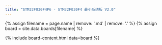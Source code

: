 ```yaml
---
title: "STM32F030F4P6 - STM32F030F4 最小系统板 V2.0"
---
```


{% assign filename = page.name | remove: '.md' | remove: '.' %}
{% assign board = site.data.boards[filename] %}

{% include board-content.html data=board %}
